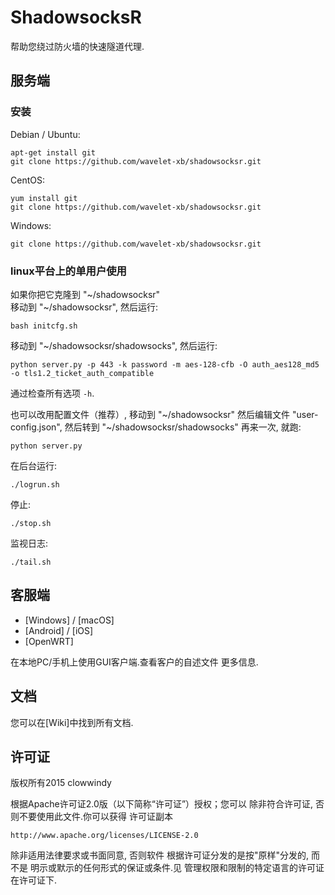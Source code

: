 ShadowsocksR
===========

帮助您绕过防火墙的快速隧道代理.

服务端
------

### 安装

Debian / Ubuntu:

    apt-get install git
    git clone https://github.com/wavelet-xb/shadowsocksr.git

CentOS:

    yum install git
    git clone https://github.com/wavelet-xb/shadowsocksr.git

Windows:

    git clone https://github.com/wavelet-xb/shadowsocksr.git

### linux平台上的单用户使用

如果你把它克隆到 "~/shadowsocksr"  
移动到 "~/shadowsocksr", 然后运行:

    bash initcfg.sh

移动到 "~/shadowsocksr/shadowsocks", 然后运行:

    python server.py -p 443 -k password -m aes-128-cfb -O auth_aes128_md5 -o tls1.2_ticket_auth_compatible

通过检查所有选项 `-h`.

也可以改用配置文件（推荐）, 移动到 "~/shadowsocksr" 然后编辑文件 "user-config.json", 然后转到 "~/shadowsocksr/shadowsocks" 再来一次, 就跑:

    python server.py

在后台运行:

    ./logrun.sh

停止:

    ./stop.sh

监视日志:

    ./tail.sh


客服端
------

* [Windows] / [macOS]
* [Android] / [iOS]
* [OpenWRT]

在本地PC/手机上使用GUI客户端.查看客户的自述文件
更多信息.

文档
-------------

您可以在[Wiki]中找到所有文档.

许可证
-------

版权所有2015 clowwindy

根据Apache许可证2.0版（以下简称“许可证”）授权；您可以
除非符合许可证, 否则不要使用此文件.你可以获得
许可证副本

    http://www.apache.org/licenses/LICENSE-2.0

除非适用法律要求或书面同意, 否则软件
根据许可证分发的是按"原样"分发的, 而不是
明示或默示的任何形式的保证或条件.见
管理权限和限制的特定语言的许可证
在许可证下.
